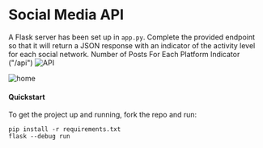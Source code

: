 # **Social Media API**

A Flask server has been set up in `app.py`. Complete the provided endpoint so that it will return a JSON response with an indicator of the activity level for each social network. 
Number of Posts For Each Platform Indicator ("/api")
![API](https://user-images.githubusercontent.com/13138647/198163743-626fec27-e94b-45d5-9298-1d1be0c2f00e.PNG)



![home](https://user-images.githubusercontent.com/13138647/198163632-1caa58ae-00d1-4b9f-9f28-d843ca1bd572.PNG)


#### Quickstart

To get the project up and running, fork the repo and run:

```
pip install -r requirements.txt
flask --debug run
```

